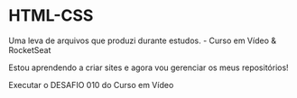 # HTML-CSS
 Uma leva de arquivos que produzi durante estudos. - Curso em Vídeo & RocketSeat

Estou aprendendo a criar sites e agora vou gerenciar os meus repositórios!

<a hreft="https://jaopzj.github.io/HTML-CSS/desafios/desafio010/android.html">Executar o DESAFIO 010 do Curso em Vídeo</a>
